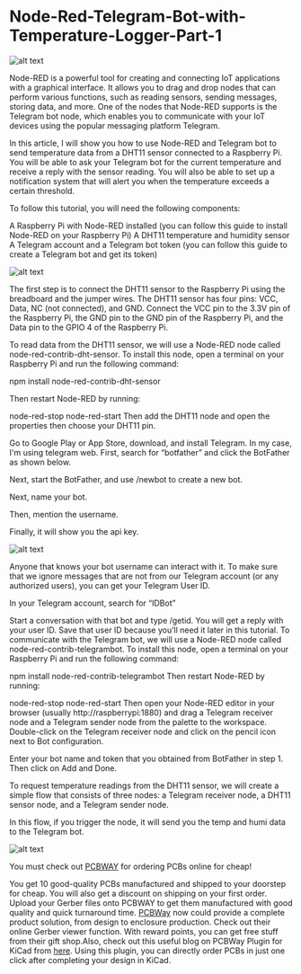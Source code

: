 # Node-Red-Telegram-Bot-with-Temperature-Logger-Part-1

![alt text](https://hackster.imgix.net/uploads/attachments/1629226/_WvSFb9YUP4.blob?auto=compress%2Cformat&w=900&h=675&fit=min)

Node-RED is a powerful tool for creating and connecting IoT applications with a graphical interface. It allows you to drag and drop nodes that can perform various functions, such as reading sensors, sending messages, storing data, and more. One of the nodes that Node-RED supports is the Telegram bot node, which enables you to communicate with your IoT devices using the popular messaging platform Telegram.

In this article, I will show you how to use Node-RED and Telegram bot to send temperature data from a DHT11 sensor connected to a Raspberry Pi. You will be able to ask your Telegram bot for the current temperature and receive a reply with the sensor reading. You will also be able to set up a notification system that will alert you when the temperature exceeds a certain threshold.

To follow this tutorial, you will need the following components:

A Raspberry Pi with Node-RED installed (you can follow this guide to install Node-RED on your Raspberry Pi)
A DHT11 temperature and humidity sensor
A Telegram account and a Telegram bot token (you can follow this guide to create a Telegram bot and get its token)

![alt text](https://hackster.imgix.net/uploads/attachments/1629235/image_TaVEFkDdmH.png?auto=compress%2Cformat&w=740&h=555&fit=max)

The first step is to connect the DHT11 sensor to the Raspberry Pi using the breadboard and the jumper wires. The DHT11 sensor has four pins: VCC, Data, NC (not connected), and GND. Connect the VCC pin to the 3.3V pin of the Raspberry Pi, the GND pin to the GND pin of the Raspberry Pi, and the Data pin to the GPIO 4 of the Raspberry Pi.

To read data from the DHT11 sensor, we will use a Node-RED node called node-red-contrib-dht-sensor. To install this node, open a terminal on your Raspberry Pi and run the following command:

npm install node-red-contrib-dht-sensor

Then restart Node-RED by running:

node-red-stop
node-red-start
Then add the DHT11 node and open the properties then choose your DHT11 pin.

Go to Google Play or App Store, download, and install Telegram. In my case, I'm using telegram web. First, search for “botfather” and click the BotFather as shown below.

Next, start the BotFather, and use /newbot to create a new bot.

Next, name your bot.

Then, mention the username.

Finally, it will show you the api key.

![alt text](https://hackster.imgix.net/uploads/attachments/1629233/image_5NqHSeYmhe.png?auto=compress%2Cformat&w=740&h=555&fit=max)

Anyone that knows your bot username can interact with it. To make sure that we ignore messages that are not from our Telegram account (or any authorized users), you can get your Telegram User ID.

In your Telegram account, search for “IDBot”

Start a conversation with that bot and type /getid. You will get a reply with your user ID. Save that user ID because you’ll need it later in this tutorial. 
To communicate with the Telegram bot, we will use a Node-RED node called node-red-contrib-telegrambot. To install this node, open a terminal on your Raspberry Pi and run the following command:

npm install node-red-contrib-telegrambot
Then restart Node-RED by running:

node-red-stop
node-red-start
Then open your Node-RED editor in your browser (usually http://raspberrypi:1880) and drag a Telegram receiver node and a Telegram sender node from the palette to the workspace. Double-click on the Telegram receiver node and click on the pencil icon next to Bot configuration.

Enter your bot name and token that you obtained from BotFather in step 1. Then click on Add and Done.

To request temperature readings from the DHT11 sensor, we will create a simple flow that consists of three nodes: a Telegram receiver node, a DHT11 sensor node, and a Telegram sender node.

In this flow, if you trigger the node, it will send you the temp and humi data to the Telegram bot.

![alt text](https://hackster.imgix.net/uploads/attachments/1518136/8_tJuwoRM3dI.JPG?auto=compress%2Cformat&w=740&h=555&fit=max)

You must check out [PCBWAY](https://www.pcbway.com/) for ordering PCBs online for cheap!

You get 10 good-quality PCBs manufactured and shipped to your doorstep for cheap. You will also get a discount on shipping on your first order. Upload your Gerber files onto PCBWAY to get them manufactured with good quality and quick turnaround time. [PCBWay](https://www.pcbway.com/) now could provide a complete product solution, from design to enclosure production. Check out their online Gerber viewer function. With reward points, you can get free stuff from their gift shop.Also, check out this useful blog on PCBWay Plugin for KiCad from [here](https://www.pcbway.com/blog/News/PCBWay_Plug_In_for_KiCad_3ea6219c.html). Using this plugin, you can directly order PCBs in just one click after completing your design in KiCad.
